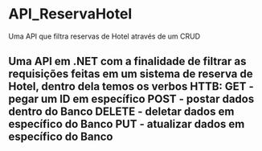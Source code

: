 # API_ReservaHotel
Uma API que filtra reservas de Hotel através de um CRUD

<p> <h2> Uma API em .NET com a finalidade de filtrar as requisições feitas 
em um sistema de reserva de Hotel,
dentro dela temos os verbos HTTB: GET - pegar um ID em específico
                                  POST - postar dados dentro do Banco  
                                  DELETE - deletar dados em específico do Banco
                                  PUT - atualizar dados em específico do Banco 

